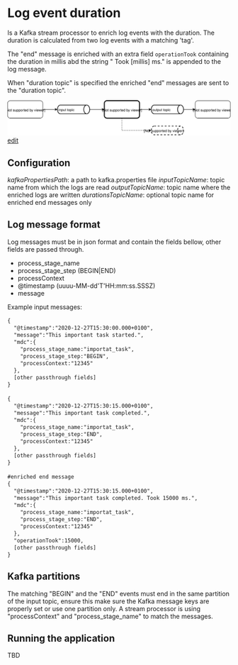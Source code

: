 # Log event duration

Is a Kafka stream processor to enrich log events with the duration. 
The duration is calculated from two log events with a matching 'tag'.  

The "end" message is enriched with an extra field `operationTook` containing the duration in millis abd the string " Took [millis] ms." is appended to the log message. 
 
When "duration topic" is specified the enriched "end" messages are sent to the "duration topic".     

![schema](./log-event-duration.svg)
[edit](https://www.draw.io/?#Uhttps:%2F%2Fgithub.com%2Fproject-ncl%2Flog-event-duration%2Fraw%2Fmaster%2Flog-event-duration.svg)

## Configuration
_kafkaPropertiesPath_: a path to kafka.properties file
_inputTopicName_: topic name from which the logs are read
_outputTopicName_: topic name where the enriched logs are written
_durationsTopicName_: optional topic name for enriched end messages only

## Log message format
Log messages must be in json format and contain the fields bellow, other fields are passed through. 
- process_stage_name
- process_stage_step (BEGIN|END)
- processContext
- @timestamp (uuuu-MM-dd'T'HH:mm:ss.SSSZ)
- message 

Example input messages:
```
{
  "@timestamp":"2020-12-27T15:30:00.000+0100",
  "message":"This important task started.",
  "mdc":{
    "process_stage_name:"importat_task",
    "process_stage_step:"BEGIN",
    "processContext:"12345"
  },
  [other passthrough fields]
}

{
  "@timestamp":"2020-12-27T15:30:15.000+0100",
  "message":"This important task completed.",
  "mdc":{
    "process_stage_name:"importat_task",
    "process_stage_step:"END",
    "processContext:"12345"
  },
  [other passthrough fields]
}

#enriched end message
{
  "@timestamp":"2020-12-27T15:30:15.000+0100",
  "message":"This important task completed. Took 15000 ms.",
  "mdc":{
    "process_stage_name:"importat_task",
    "process_stage_step:"END",
    "processContext:"12345"
  },
  "operationTook":15000,
  [other passthrough fields]
}
```
## Kafka partitions
The matching "BEGIN" and the "END" events must end in the same partition of the input topic,
ensure this make sure the Kafka message keys are properly set or use one partition only.
A stream processor is using "processContext" and "process_stage_name" to match the messages. 

## Running the application
TBD